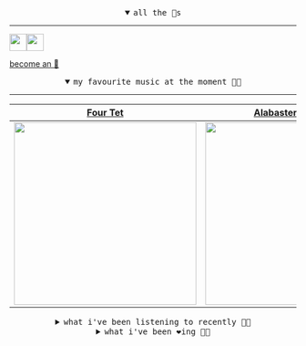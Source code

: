 <details open>

<summary align="center"><samp>all the 🥚s</samp></summary>
<hr />

<a href="https://github.com/pvinis"><img src="https://avatars0.githubusercontent.com/u/100233?s=90&v=4" width="30" height="30" /><a href="https://github.com/bitttttten"><img src="https://avatars2.githubusercontent.com/u/19930241?s=90&u=2aef7cbf4a59d361894145c97676391ec46fea4d&v=4" width="30" height="30" />

<samp><a href="https://github.com/bitttttten/bitttttten/stargazers">become an 🥚</a></samp>

</details>

<details open>

<summary align="center"><samp>my favourite music at the moment 🎵🎶</samp></summary>
<hr />

<!-- toc -->

| [Four Tet](https://open.spotify.com/artist/7Eu1txygG6nJttLHbZdQOh)                                                                                               | [Alabaster DePlume](https://open.spotify.com/artist/3LfKt6bEMIfFIEryeai8Mm)                                                                                      | [Julianna Barwick](https://open.spotify.com/artist/0HWfFWL4vVrbaBQqxVCwCi)                                                                                       | [Phoebe Bridgers](https://open.spotify.com/artist/1r1uxoy19fzMxunt3ONAkG)                                                                                        |
| ---------------------------------------------------------------------------------------------------------------------------------------------------------------- | ---------------------------------------------------------------------------------------------------------------------------------------------------------------- | ---------------------------------------------------------------------------------------------------------------------------------------------------------------- | ---------------------------------------------------------------------------------------------------------------------------------------------------------------- |
| [<img src="https://i.scdn.co/image/f96458025a0640bf1d3c8f764a42ec21d4db1eae" width="320" height="auto">](https://open.spotify.com/artist/7Eu1txygG6nJttLHbZdQOh) | [<img src="https://i.scdn.co/image/8dcd7c992f677beb7e1e6140537a0c6fcf82f57f" width="320" height="auto">](https://open.spotify.com/artist/3LfKt6bEMIfFIEryeai8Mm) | [<img src="https://i.scdn.co/image/832c1d817b3ab1e847d78fe290ab1d7184fc1f70" width="320" height="auto">](https://open.spotify.com/artist/0HWfFWL4vVrbaBQqxVCwCi) | [<img src="https://i.scdn.co/image/1c90d650ee787a51e18e475584b595c9234eac48" width="320" height="auto">](https://open.spotify.com/artist/1r1uxoy19fzMxunt3ONAkG) |

<!-- tocstop -->

</details>

<details>

<summary align="center"><samp>what i've been listening to recently 🎵🎶</samp></summary>
<hr />

<!-- toc -->

| [Running<br />Helado Negro](https://open.spotify.com/track/090a3fK6DnEKCECdfctvYy)                                                                              | [ICU<br />Phoebe Bridgers](https://open.spotify.com/track/38KCyQcBswyAd7xSQnDIU4)                                                                               | [Let's Skip to the Wedding<br />Eyedress](https://open.spotify.com/track/6x04YC2uricPC15KSMFtYd)                                                                | [The Bug Collector<br />Haley Heynderickx](https://open.spotify.com/track/5nVE45ithgyVocZp5XLAk6)                                                               |
| --------------------------------------------------------------------------------------------------------------------------------------------------------------- | --------------------------------------------------------------------------------------------------------------------------------------------------------------- | --------------------------------------------------------------------------------------------------------------------------------------------------------------- | --------------------------------------------------------------------------------------------------------------------------------------------------------------- |
| [<img src="https://i.scdn.co/image/ba6dcf61bfba971a9b58d43142f022387b46000b" width="320" height="auto">](https://open.spotify.com/track/090a3fK6DnEKCECdfctvYy) | [<img src="https://i.scdn.co/image/1c90d650ee787a51e18e475584b595c9234eac48" width="320" height="auto">](https://open.spotify.com/track/38KCyQcBswyAd7xSQnDIU4) | [<img src="https://i.scdn.co/image/50fa7574d1a8a69bb4f0a952ce09ae92eaddd487" width="320" height="auto">](https://open.spotify.com/track/6x04YC2uricPC15KSMFtYd) | [<img src="https://i.scdn.co/image/1dd6c3ccbb58862c97839fc1a865699dcd805917" width="320" height="auto">](https://open.spotify.com/track/5nVE45ithgyVocZp5XLAk6) |

<!-- tocstop -->

</details>

<details>

<summary align="center"><samp>what i've been ❤️ing 🎵🎶</samp></summary>
<hr />

<!-- toc -->

| [The Spell - Burial Mix<br />Charles Webster](https://open.spotify.com/album/2gnjTYeX2SX1aMy0tkzVcr)                                                            | [Flow<br />Kelly Lee Owens](https://open.spotify.com/album/3DzlkHEQtb0ABoxze4Zxi7)                                                                              | [Wake-Up<br />Kelly Lee Owens](https://open.spotify.com/album/3DzlkHEQtb0ABoxze4Zxi7)                                                                           | [What's Missing<br />Alabaster DePlume](https://open.spotify.com/album/738vl88CQbSR5h0eckrIIg)                                                                  |
| --------------------------------------------------------------------------------------------------------------------------------------------------------------- | --------------------------------------------------------------------------------------------------------------------------------------------------------------- | --------------------------------------------------------------------------------------------------------------------------------------------------------------- | --------------------------------------------------------------------------------------------------------------------------------------------------------------- |
| [<img src="https://i.scdn.co/image/ab67616d0000b2730b76ba5307ea7a96459fc6c3" width="320" height="auto">](https://open.spotify.com/album/2gnjTYeX2SX1aMy0tkzVcr) | [<img src="https://i.scdn.co/image/ab67616d0000b273b77946b57299698e3ef1a6ee" width="320" height="auto">](https://open.spotify.com/album/3DzlkHEQtb0ABoxze4Zxi7) | [<img src="https://i.scdn.co/image/ab67616d0000b273b77946b57299698e3ef1a6ee" width="320" height="auto">](https://open.spotify.com/album/3DzlkHEQtb0ABoxze4Zxi7) | [<img src="https://i.scdn.co/image/ab67616d0000b27328478e9e339363da686cb0f8" width="320" height="auto">](https://open.spotify.com/album/738vl88CQbSR5h0eckrIIg) |

<!-- tocstop -->

</details>
